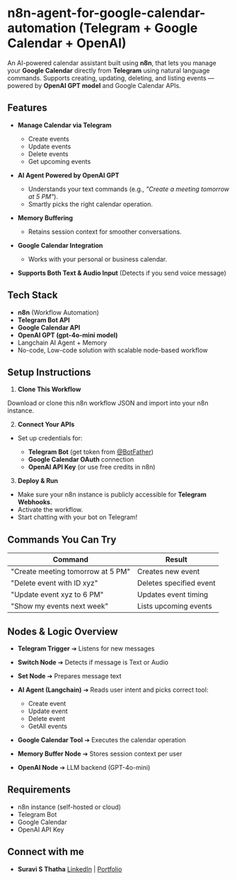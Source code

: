 # n8n-agent-for-google-calendar-automation (Telegram + Google Calendar + OpenAI)

An AI-powered calendar assistant built using **n8n**, that lets you manage your **Google Calendar** directly from **Telegram** using natural language commands.
Supports creating, updating, deleting, and listing events — powered by **OpenAI GPT model** and Google Calendar APIs.

## Features

* **Manage Calendar via Telegram**

  * Create events
  * Update events
  * Delete events
  * Get upcoming events
* **AI Agent Powered by OpenAI GPT**

  * Understands your text commands (e.g., *"Create a meeting tomorrow at 5 PM"*).
  * Smartly picks the right calendar operation.
* **Memory Buffering**

  * Retains session context for smoother conversations.
* **Google Calendar Integration**

  * Works with your personal or business calendar.
*  **Supports Both Text & Audio Input** (Detects if you send voice message)

## Tech Stack

* **n8n** (Workflow Automation)
* **Telegram Bot API**
* **Google Calendar API**
* **OpenAI GPT (gpt-4o-mini model)**
* Langchain AI Agent + Memory
* No-code, Low-code solution with scalable node-based workflow

## Setup Instructions

1. **Clone This Workflow**

Download or clone this n8n workflow JSON and import into your n8n instance.

2. **Connect Your APIs**

* Set up credentials for:

  * **Telegram Bot** (get token from [@BotFather](https://t.me/botfather))
  * **Google Calendar OAuth** connection
  * **OpenAI API Key** (or use free credits in n8n)

3. **Deploy & Run**

* Make sure your n8n instance is publicly accessible for **Telegram Webhooks**.
* Activate the workflow.
* Start chatting with your bot on Telegram!


## Commands You Can Try

| Command                           | Result                  |
| --------------------------------- | ----------------------- |
| "Create meeting tomorrow at 5 PM" | Creates new event       |
| "Delete event with ID xyz"        | Deletes specified event |
| "Update event xyz to 6 PM"        | Updates event timing    |
| "Show my events next week"        | Lists upcoming events   |


## Nodes & Logic Overview

* **Telegram Trigger** ➔ Listens for new messages
* **Switch Node** ➔ Detects if message is Text or Audio
* **Set Node** ➔ Prepares message text
* **AI Agent (Langchain)** ➔ Reads user intent and picks correct tool:

  * Create event
  * Update event
  * Delete event
  * GetAll events
* **Google Calendar Tool** ➔ Executes the calendar operation
* **Memory Buffer Node** ➔ Stores session context per user
* **OpenAI Node** ➔ LLM backend (GPT-4o-mini)

## Requirements

* n8n instance (self-hosted or cloud)
* Telegram Bot
* Google Calendar
* OpenAI API Key

## Connect with me

* **Suravi S Thatha**
  [LinkedIn](https://www.linkedin.com/in/suravi-s-thatha/) | [Portfolio](https://suravi-s-thatha.vercel.app)
